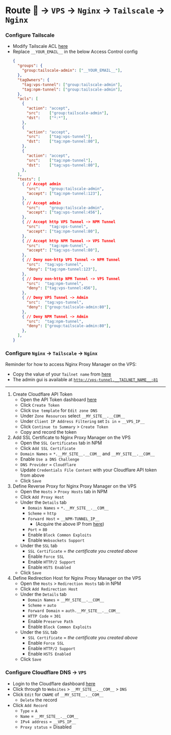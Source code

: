 # Route 👤 -> `VPS` -> `Nginx` -> `Tailscale` -> `Nginx`


### Configure Tailscale

* Modify Tailscale ACL [here](https://login.tailscale.com/admin/acls)
* Replace `__YOUR_EMAIL__` in the below Access Control config
  ```json
  {
    "groups": {
      "group:tailscale-admin": ["__YOUR_EMAIL__"],
    },
    "tagOwners": {
      "tag:vps-tunnel": ["group:tailscale-admin"],
      "tag:npm-tunnel": ["group:tailscale-admin"],
    },
    "acls": [
      {
        "action": "accept",
        "src":    ["group:tailscale-admin"],
        "dst":    ["*:*"],
      },
      {
        "action": "accept",
        "src":    ["tag:vps-tunnel"],
        "dst":    ["tag:npm-tunnel:80"],
      },
      {
        "action": "accept",
        "src":    ["tag:npm-tunnel"],
        "dst":    ["tag:vps-tunnel:80"],
      },
    ],
    "tests": [
      { // Accept admin
        "src":    "group:tailscale-admin",
        "accept": ["tag:npm-tunnel:123"],
      },
      { // Accept admin
        "src":    "group:tailscale-admin",
        "accept": ["tag:vps-tunnel:456"],
      },
      { // Accept http VPS Tunnel -> NPM Tunnel
        "src":    "tag:vps-tunnel",
        "accept": ["tag:npm-tunnel:80"],
      },
      { // Accept http NPM Tunnel -> VPS Tunnel
        "src":    "tag:npm-tunnel",
        "accept": ["tag:vps-tunnel:80"],
      },
      { // Deny non-http VPS Tunnel -> NPM Tunnel
        "src":  "tag:vps-tunnel",
        "deny": ["tag:npm-tunnel:123"],
      },
      { // Deny non-http NPM Tunnel -> VPS Tunnel
        "src":  "tag:npm-tunnel",
        "deny": ["tag:vps-tunnel:456"],
      },
      { // Deny VPS Tunnel -> Admin
        "src":  "tag:vps-tunnel",
        "deny": ["group:tailscale-admin:80"],
      },
      { // Deny NPM Tunnel -> Admin
        "src":  "tag:npm-tunnel",
        "deny": ["group:tailscale-admin:80"],
      },
    ],
  }
  ```


### Configure `Nginx` -> `Tailscale` -> `Nginx`

Reminder for how to access Nginx Proxy Manager on the VPS:
* Copy the value of your `Tailnet name` from [here](https://login.tailscale.com/admin/dns)
* The admin gui is available at [`http://vps-tunnel.__TAILNET_NAME__:81`](http://vps-tunnel.__TAILNET_NAME__:81)

---

1) Create Cloudflare API Token
    * Open the API Token dashboard [here](https://dash.cloudflare.com/profile/api-tokens)
    * Click `Create Token`
    * Click `Use template` for `Edit zone DNS`
    * Under `Zone Resources` select `__MY_SITE__.__COM__`
    * Under `Client IP Address Filtering` set `Is in` = `__VPS_IP__`
    * Click `Continue to Summary` > `Create Token`
    * Copy and record the token
1) Add SSL Certificate to Nginx Proxy Manager on the VPS
    * Open the `SSL Certificates` tab in NPM
    * Click `Add SSL Certificate`
    * `Domain Names` = `*.__MY_SITE__.__COM__` and `__MY_SITE__.__COM__`
    * Enable `Use a DNS Challenge`
    * `DNS Provider` = `Cloudflare`
    * Update `Credentials File Content` with your Cloudflare API token from above
    * Click `Save`
1) Define Reverse Proxy for Nginx Proxy Manager on the VPS
    * Open the `Hosts` > `Proxy Hosts` tab in NPM
    * Click `Add Proxy Host`
    * Under the `Details` tab
      * `Domain Names` = `*.__MY_SITE__.__COM__`
      * `Scheme` = `http`
      * `Forward Host` = `__NPM-TUNNEL_IP__`
        * (Acquire the above IP from [here](https://login.tailscale.com/admin/machines))
      * `Port` = `80`
      * Enable `Block Common Exploits`
      * Enable `Websockets Support`
    * Under the `SSL` tab
      * `SSL Certificate` = *the certificate you created above*
      * Enable `Force SSL`
      * Enable `HTTP/2 Support`
      * Enable `HSTS Enabled`
    * Click `Save`
1) Define Redirection Host for Nginx Proxy Manager on the VPS
    * Open the `Hosts` > `Redirection Hosts` tab in NPM
    * Click `Add Redirection Host`
    * Under the `Details` tab
      * `Domain Names` = `__MY_SITE__.__COM__`
      * `Scheme` = `auto`
      * `Forward Domain` = `auth.__MY_SITE__.__COM__`
      * `HTTP Code` = `301`
      * Enable `Preserve Path`
      * Enable `Block Common Exploits`
    * Under the `SSL` tab
      * `SSL Certificate` = *the certificate you created above*
      * Enable `Force SSL`
      * Enable `HTTP/2 Support`
      * Enable `HSTS Enabled`
    * Click `Save`


### Configure Cloudflare DNS -> `VPS`

* Login to the Cloudflare dashboard [here](https://dash.cloudflare.com)
* Click through to `Websites` > `__MY_SITE__.__COM__` > `DNS`
* Click `Edit` for `CNAME` of `__MY_SITE__.__COM__`
  * `Delete` the record
* Click `Add Record`
  * `Type` = `A`
  * `Name` = `__MY_SITE__.__COM__`
  * `IPv4 address` = `__VPS_IP__`
  * `Proxy status` = Disabled
